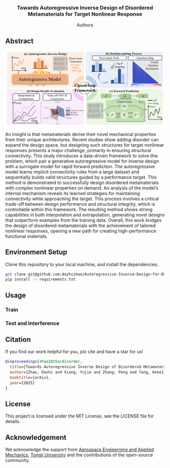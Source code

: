 <!-- Improved compatibility of back to top link: See: https://github.com/othneildrew/Best-README-Template/pull/73 -->
<a id="readme-top"></a>
<!--
*** Thanks for checking out the Best-README-Template. If you have a suggestion
*** that would make this better, please fork the repo and create a pull request
*** or simply open an issue with the tag "enhancement".
*** Don't forget to give the project a star!
*** Thanks again! Now go create something AMAZING! :D
-->



<!-- PROJECT SHIELDS -->
<!--
*** I'm using markdown "reference style" links for readability.
*** Reference links are enclosed in brackets [ ] instead of parentheses ( ).
*** See the bottom of this document for the declaration of the reference variables
*** for contributors-url, forks-url, etc. This is an optional, concise syntax you may use.
*** https://www.markdownguide.org/basic-syntax/#reference-style-links
-->

<!-- PROJECT LOGO -->
<br />
<div align="center">

  <h3 align="center">Towards Autoregressive Inverse Design of Disordered Metamaterials for Target Nonlinear Response</h3>

  <p align="center">
    Authors
  </p>
</div>


<!-- ABOUT THE PROJECT -->
## Abstract

[![Product Name Screen Shot][product-screenshot]](https://example.com)

An insight is that metamaterials derive their novel mechanical properties from their unique architectures. Recent studies show adding disorder can expand the design space, but designing such structures for target nonlinear responses presents a major challenge, primarily in ensuring structural connectivity. This study introduces a data-driven framework to solve this problem, which pair a generative autoregressive model for inverse design with a surrogate model for rapid forward prediction. The autoregressive model learns implicit connectivity rules from a large dataset and sequentially builds valid structures guided by a performance target. This method is demonstrated to successfully design disordered metamaterials with complex nonlinear properties on demand. An analysis of the model’s internal mechanism reveals its learned strategies for maintaining connectivity while approaching the target. This process involves a critical trade-off between design performance and structural integrity, which is controllable within this framework. The resulting method shows strong capabilities in both interpolation and extrapolation, generating novel designs that outperform examples from the training data. Overall, this work bridges the design of disordered metamaterials with the achievement of tailored nonlinear responses, opening a new path for creating high-performance functional materials.



<!-- GETTING STARTED -->
## Environment Setup

Clone this repository to your local machine, and install the dependencies.
  ```sh
  git clone git@github.com:dazhizhao/Autoregressive-Inverse-Design-for-Disordered-Metamaterials.git 
  pip install -r requirements.txt
  ```

## Usage
### Train

### Test and Interference

## Citation
If you find our work helpful for you, plz cite and have a star for us!
```bibtex
@inproceedings{zhao2025ardisorder,
  title={Towards Autoregressive Inverse Design of Disordered Metamaterials for Target Nonlinear Response},
  author={Zhao, Dazhi and Xiang, Yujie and Zhang, Peng and Tang, Keke},
  booktitle={arXiv},
  year={2025}
}
```

## License
This project is licensed under the MIT License, see the LICENSE file for details.

## Acknowledgement
We acknowledge the support from [Aerospace Engieerning and Applied Mechanics](https://aero-mech.tongji.edu.cn/), [Tongji University](https://www.tongji.edu.cn/) and the contributions of the open-source community.

<!-- MARKDOWN LINKS & IMAGES -->
<!-- https://www.markdownguide.org/basic-syntax/#reference-style-links -->
[contributors-shield]: https://img.shields.io/github/contributors/othneildrew/Best-README-Template.svg?style=for-the-badge
[contributors-url]: https://github.com/othneildrew/Best-README-Template/graphs/contributors
[forks-shield]: https://img.shields.io/github/forks/othneildrew/Best-README-Template.svg?style=for-the-badge
[forks-url]: https://github.com/othneildrew/Best-README-Template/network/members
[stars-shield]: https://img.shields.io/github/stars/othneildrew/Best-README-Template.svg?style=for-the-badge
[stars-url]: https://github.com/othneildrew/Best-README-Template/stargazers
[issues-shield]: https://img.shields.io/github/issues/othneildrew/Best-README-Template.svg?style=for-the-badge
[issues-url]: https://github.com/othneildrew/Best-README-Template/issues
[license-shield]: https://img.shields.io/github/license/othneildrew/Best-README-Template.svg?style=for-the-badge
[license-url]: https://github.com/othneildrew/Best-README-Template/blob/master/LICENSE.txt
[linkedin-shield]: https://img.shields.io/badge/-LinkedIn-black.svg?style=for-the-badge&logo=linkedin&colorB=555
[linkedin-url]: https://linkedin.com/in/othneildrew
[product-screenshot]: images/fig1_v2.png
[Next.js]: https://img.shields.io/badge/next.js-000000?style=for-the-badge&logo=nextdotjs&logoColor=white
[Next-url]: https://nextjs.org/
[React.js]: https://img.shields.io/badge/React-20232A?style=for-the-badge&logo=react&logoColor=61DAFB
[React-url]: https://reactjs.org/
[Vue.js]: https://img.shields.io/badge/Vue.js-35495E?style=for-the-badge&logo=vuedotjs&logoColor=4FC08D
[Vue-url]: https://vuejs.org/
[Angular.io]: https://img.shields.io/badge/Angular-DD0031?style=for-the-badge&logo=angular&logoColor=white
[Angular-url]: https://angular.io/
[Svelte.dev]: https://img.shields.io/badge/Svelte-4A4A55?style=for-the-badge&logo=svelte&logoColor=FF3E00
[Svelte-url]: https://svelte.dev/
[Laravel.com]: https://img.shields.io/badge/Laravel-FF2D20?style=for-the-badge&logo=laravel&logoColor=white
[Laravel-url]: https://laravel.com
[Bootstrap.com]: https://img.shields.io/badge/Bootstrap-563D7C?style=for-the-badge&logo=bootstrap&logoColor=white
[Bootstrap-url]: https://getbootstrap.com
[JQuery.com]: https://img.shields.io/badge/jQuery-0769AD?style=for-the-badge&logo=jquery&logoColor=white
[JQuery-url]: https://jquery.com 
